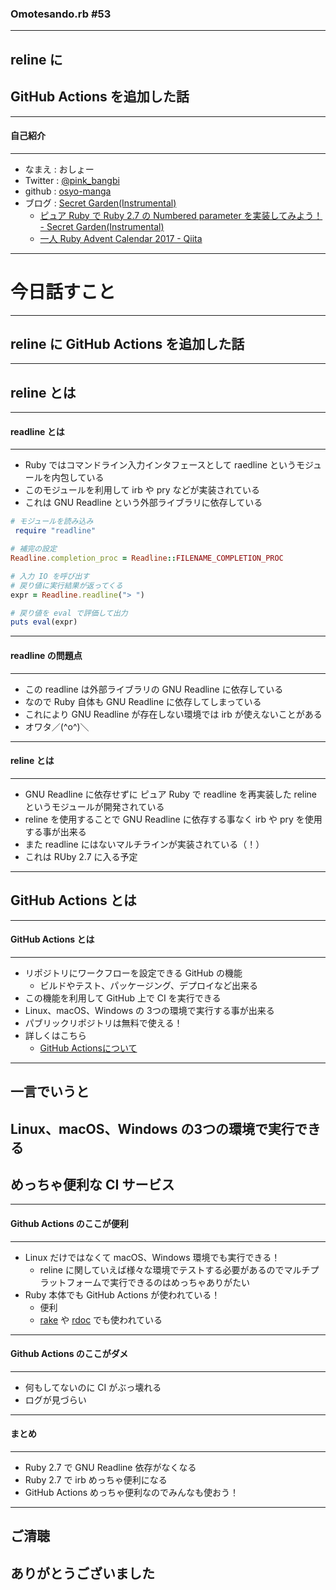 ### Omotesando.rb #53
- - -

## reline に
## GitHub Actions を追加した話

---

#### 自己紹介
- - -

* なまえ  : おしょー
* Twitter : [@pink_bangbi](https://twitter.com/pink_bangbi)
* github  : [osyo-manga](https://github.com/osyo-manga)
* ブログ  : [Secret Garden(Instrumental)](http://secret-garden.hatenablog.com)
  * [ピュア Ruby で Ruby 2.7 の Numbered parameter を実装してみよう！ - Secret Garden(Instrumental)](http://secret-garden.hatenablog.com/entry/2019/12/01/154607)   <!-- .element: class="fragment" -->
  * [一人 Ruby Advent Calendar 2017 - Qiita](https://qiita.com/advent-calendar/2017/ruby_pink_bangbi)                        <!-- .element: class="fragment" -->

---

# 今日話すこと

---

## reline に GitHub Actions を追加した話

---

## reline とは

---

#### readline とは
- - -

* Ruby ではコマンドライン入力インタフェースとして raedline というモジュールを内包している                              <!-- .element: class="fragment" -->
* このモジュールを利用して irb や pry などが実装されている                              <!-- .element: class="fragment" -->
* これは GNU Readline という外部ライブラリに依存している                              <!-- .element: class="fragment" -->

>>>

```ruby
# モジュールを読み込み
 require "readline"

# 補完の設定
Readline.completion_proc = Readline::FILENAME_COMPLETION_PROC

# 入力 IO を呼び出す
# 戻り値に実行結果が返ってくる
expr = Readline.readline("> ")

# 戻り値を eval で評価して出力
puts eval(expr)
```

---

#### readline の問題点
- - -

* この readline は外部ライブラリの GNU Readline に依存している                            <!-- .element: class="fragment" -->
* なので Ruby 自体も GNU Readline に依存してしまっている                            <!-- .element: class="fragment" -->
* これにより GNU Readline が存在しない環境では irb が使えないことがある                            <!-- .element: class="fragment" -->
* オワタ／(^o^)＼                            <!-- .element: class="fragment" -->

---


#### reline とは
- - -

* GNU Readline に依存せずに ピュア Ruby で readline を再実装した reline というモジュールが開発されている                        <!-- .element: class="fragment" -->
* reline を使用することで GNU Readline に依存する事なく irb や pry を使用する事が出来る                        <!-- .element: class="fragment" -->
* また readline にはないマルチラインが実装されている（！）                        <!-- .element: class="fragment" -->
* これは RUby 2.7 に入る予定                        <!-- .element: class="fragment" -->

---

## GitHub Actions とは

---

#### GitHub Actions とは
- - -

* リポジトリにワークフローを設定できる GitHub の機能                        <!-- .element: class="fragment" -->
  * ビルドやテスト、パッケージング、デプロイなど出来る
* この機能を利用して GitHub 上で CI を実行できる                        <!-- .element: class="fragment" -->
* Linux、macOS、Windows の 3つの環境で実行する事が出来る                        <!-- .element: class="fragment" -->
* パブリックリポジトリは無料で使える！                        <!-- .element: class="fragment" -->
* 詳しくはこちら                        <!-- .element: class="fragment" -->
  * [GitHub Actionsについて](https://help.github.com/ja/actions/automating-your-workflow-with-github-actions/about-github-actions)

---

## 一言でいうと
## Linux、macOS、Windows の3つの環境で実行できる
## めっちゃ便利な CI サービス

---

#### Github Actions のここが便利
- - -

* Linux だけではなくて macOS、Windows 環境でも実行できる！                        <!-- .element: class="fragment" -->
  * reline に関していえば様々な環境でテストする必要があるのでマルチプラットフォームで実行できるのはめっちゃありがたい
* Ruby 本体でも GitHub Actions が使われている！                        <!-- .element: class="fragment" -->
  * 便利
  * [rake](https://github.com/ruby/rake) や [rdoc](https://github.com/ruby/rdoc) でも使われている


---

#### Github Actions のここがダメ
- - -

* 何もしてないのに CI がぶっ壊れる                    <!-- .element: class="fragment" -->
* ログが見づらい                    <!-- .element: class="fragment" -->

---

#### まとめ
- - -

* Ruby 2.7 で GNU Readline 依存がなくなる            <!-- .element: class="fragment" -->
* Ruby 2.7            <!-- .element: class="fragment" --> で irb めっちゃ便利になる
* GitHub Actions めっちゃ便利なのでみんなも使おう！            <!-- .element: class="fragment" -->

---

## ご清聴
## ありがとうございました
